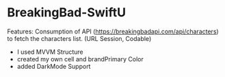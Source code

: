 # BreakingBad-SwiftU

Features:
Consumption of API (https://breakingbadapi.com/api/characters) to fetch the characters list. (URL Session, Codable)

* I used MVVM Structure 
* created my own cell and brandPrimary Color 
*  added DarkMode Support 

